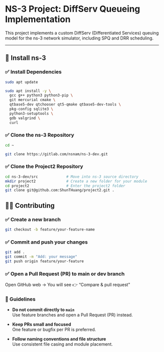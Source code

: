 # NS-3 Project: DiffServ Queueing Implementation

This project implements a custom DiffServ (Differentiated Services) queuing model for the ns-3 network simulator, including SPQ and DRR scheduling.

---

## 🔧 Install ns-3

### ✅ Install Dependencies

```bash
sudo apt update
```

```bash
sudo apt install -y \
  gcc g++ python3 python3-pip \
  git mercurial cmake \
  qtbase5-dev qtchooser qt5-qmake qtbase5-dev-tools \
  pkg-config sqlite3 \
  python3-setuptools \
  gdb valgrind \
  curl
```

### ✅ Clone the ns-3 Repository

```bash
cd ~
```

```bash
git clone https://gitlab.com/nsnam/ns-3-dev.git
```

### ✅ Clone the Project2 Repository

```bash
cd ns-3-dev/src             # Move into ns-3 source directory
mkdir project2              # Create a new folder for your module
cd project2                 # Enter the project2 folder
git clone git@github.com:ShunTHuang/project2.git .
```

## 🧑‍💻 Contributing

### ✅ Create a new branch
```bash
git checkout -b feature/your-feature-name
```

### ✅ Commit and push your changes
```bash
git add .
git commit -m "Add: your message"
git push origin feature/your-feature
```

### ✅ Open a Pull Request (PR) to main or dev branch
Open GitHub web → You will see
👉 “Compare & pull request”

### 📌 Guidelines

- **Do not commit directly to `main`**  
  Use feature branches and open a Pull Request (PR) instead.

- **Keep PRs small and focused**  
  One feature or bugfix per PR is preferred.

- **Follow naming conventions and file structure**  
  Use consistent file casing and module placement.